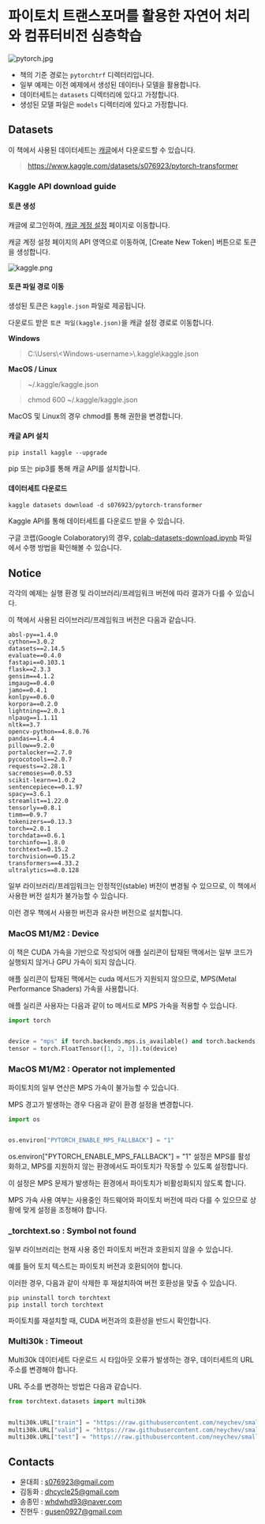 # 파이토치 트랜스포머를 활용한 자연어 처리와 컴퓨터비전 심층학습

![pytorch.jpg](pytorch.png)

- 책의 기준 경로는 `pytorchtrf` 디렉터리입니다.
- 일부 예제는 이전 예제에서 생성된 데이터나 모델을 활용합니다.
- 데이터세트는 `datasets` 디렉터리에 있다고 가정합니다.
- 생성된 모델 파일은 `models` 디렉터리에 있다고 가정합니다.

## Datasets

이 책에서 사용된 데이터세트는 [캐글](https://www.kaggle.com/datasets/s076923/pytorch-transformer)에서 다운로드할 수 있습니다.

> https://www.kaggle.com/datasets/s076923/pytorch-transformer

### Kaggle API download guide

#### 토큰 생성

캐글에 로그인하여, [캐글 계정 설정](https://www.kaggle.com/settings/account) 페이지로 이동합니다. 

캐글 계정 설정 페이지의 API 영역으로 이동하여, [Create New Token] 버튼으로 토큰을 생성합니다.

![kaggle.png](kaggle.png)

#### 토큰 파일 경로 이동

생성된 토큰은 `kaggle.json` 파일로 제공됩니다.

다운로드 받은 `토큰 파일(kaggle.json)`을 캐글 설정 경로로 이동합니다.

**Windows**
> C:\Users\\\<Windows-username\>\\.kaggle\kaggle.json

**MacOS / Linux**
> ~/.kaggle/kaggle.json

> chmod 600 ~/.kaggle/kaggle.json

MacOS 및 Linux의 경우 chmod를 통해 권한을 변경합니다.

#### 캐글 API 설치

```
pip install kaggle --upgrade
```

pip 또는 pip3를 통해 캐글 API를 설치합니다.

#### 데이터세트 다운로드

```
kaggle datasets download -d s076923/pytorch-transformer
```

Kaggle API를 통해 데이터세트를 다운로드 받을 수 있습니다.

구글 코랩(Google Colaboratory)의 경우, [colab-datasets-download.ipynb](https://github.com/wikibook/pytorchtrf/blob/main/colab-datasets-download.ipynb) 파일에서 수행 방법을 확인해볼 수 있습니다.

## Notice

각각의 예제는 실행 환경 및 라이브러리/프레임워크 버전에 따라 결과가 다를 수 있습니다.

이 책에서 사용된 라이브러리/프레임워크 버전은 다음과 같습니다.

```
absl-py==1.4.0
cython==3.0.2
datasets==2.14.5
evaluate==0.4.0
fastapi==0.103.1
flask==2.3.3
gensim==4.1.2
imgaug==0.4.0
jamo==0.4.1
konlpy==0.6.0
korpora==0.2.0
lightning==2.0.1
nlpaug==1.1.11
nltk==3.7
opencv-python==4.8.0.76
pandas==1.4.4
pillow==9.2.0
portalocker==2.7.0
pycocotools==2.0.7
requests==2.28.1
sacremoses==0.0.53
scikit-learn==1.0.2
sentencepiece==0.1.97
spacy==3.6.1
streamlit==1.22.0
tensorly==0.8.1
timm==0.9.7
tokenizers==0.13.3
torch==2.0.1
torchdata==0.6.1
torchinfo==1.8.0
torchtext==0.15.2
torchvision==0.15.2
transformers==4.33.2
ultralytics==8.0.128
```

일부 라이브러리/프레임워크는 안정적인(stable) 버전이 변경될 수 있으므로, 이 책에서 사용한 버전 설치가 불가능할 수 있습니다.

이런 경우 책에서 사용한 버전과 유사한 버전으로 설치합니다.

### MacOS M1/M2 : Device

이 책은 CUDA 가속을 기반으로 작성되어 애플 실리콘이 탑재된 맥에서는 일부 코드가 실행되지 않거나 GPU 가속이 되지 않습니다.

애플 실리콘이 탑재된 맥에서는 cuda 메서드가 지원되지 않으므로, MPS(Metal Performance Shaders) 가속을 사용합니다.

애플 실리콘 사용자는 다음과 같이 to 메서드로 MPS 가속을 적용할 수 있습니다.

```python
import torch


device = "mps" if torch.backends.mps.is_available() and torch.backends.mps.is_built() else "cpu"
tensor = torch.FloatTensor([1, 2, 3]).to(device)
```

### MacOS M1/M2 : Operator not implemented 

파이토치의 일부 연산은 MPS 가속이 불가능할 수 있습니다.

MPS 경고가 발생하는 경우 다음과 같이 환경 설정을 변경합니다.

```python
import os


os.environ["PYTORCH_ENABLE_MPS_FALLBACK"] = "1"
```

os.environ["PYTORCH_ENABLE_MPS_FALLBACK"] = "1" 설정은 MPS를 활성화하고, MPS를 지원하지 않는 환경에서도 파이토치가 작동할 수 있도록 설정합니다.

이 설정은 MPS 문제가 발생하는 환경에서 파이토치가 비활성화되지 않도록 합니다.

MPS 가속 사용 여부는 사용중인 하드웨어와 파이토치 버전에 따라 다를 수 있으므로 상황에 맞게 설정을 조정해야 합니다.


### _torchtext.so : Symbol not found

일부 라이브러리는 현재 사용 중인 파이토치 버전과 호환되지 않을 수 있습니다.

예를 들어 토치 텍스트는 파이토치 버전과 호환되어야 합니다.

이러한 경우, 다음과 같이 삭제한 후 재설치하여 버전 호환성을 맞출 수 있습니다.

```
pip uninstall torch torchtext
pip install torch torchtext
```

파이토치를 재설치할 때, CUDA 버전과의 호환성을 반드시 확인합니다.

### Multi30k : Timeout

Multi30k 데이터세트 다운로드 시 타임아웃 오류가 발생하는 경우, 데이터세트의 URL 주소를 변경해야 합니다.

URL 주소를 변경하는 방법은 다음과 같습니다.

```python
from torchtext.datasets import multi30k


multi30k.URL["train"] = "https://raw.githubusercontent.com/neychev/small_DL_repo/master/datasets/Multi30k/training.tar.gz"
multi30k.URL["valid"] = "https://raw.githubusercontent.com/neychev/small_DL_repo/master/datasets/Multi30k/validation.tar.gz"
multi30k.URL["test"] = "https://raw.githubusercontent.com/neychev/small_DL_repo/master/datasets/Multi30k/mmt16_task1_test.tar.gz"
```

## Contacts

- 윤대희 : [s076923@gmail.com](mailto:s076923@gmail.com)
- 김동화 : [dhcycle25@gmail.com](mailto:dhcycle25@gmail.com)
- 송종민 : [whdwhd93@naver.com](mailto:whdwhd93@naver.com)
- 진현두 : [gusen0927@gmail.com](mailto:gusen0927@gmail.com)
